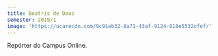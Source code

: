 ```yaml
---
title: Beatris de Deus
semester: 2019/1
image: 'https://ucarecdn.com/9c91eb32-8a71-43af-9124-018e5532cfef/'
---
```

Repórter do Campus Online.
